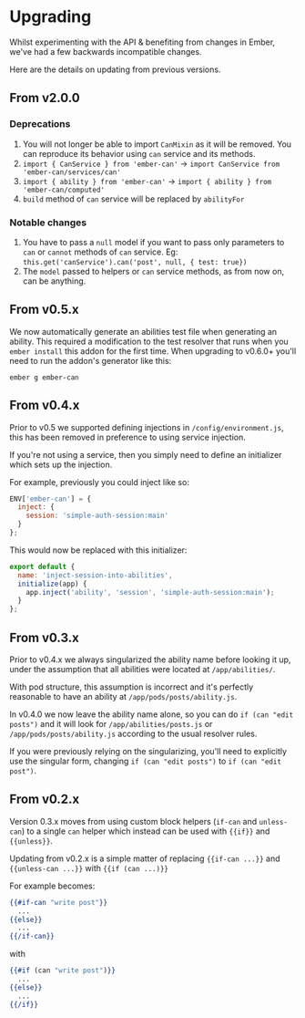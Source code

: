 # Upgrading

Whilst experimenting with the API & benefiting from changes in Ember, we've had a few backwards incompatible changes.

Here are the details on updating from previous versions.

## From v2.0.0

### Deprecations
1. You will not longer be able to import `CanMixin` as it will be removed. You can reproduce its behavior using `can` service and its methods.
2. `import { CanService } from 'ember-can'` -> `import CanService from 'ember-can/services/can'`
3. `import { ability } from 'ember-can'` -> `import { ability } from 'ember-can/computed'`
4. `build` method of `can` service will be replaced by `abilityFor`

### Notable changes
1. You have to pass a `null` model if you want to pass only parameters to `can` or `cannot` methods of `can` service. Eg: `this.get('canService').can('post', null, { test: true})`
2. The `model` passed to helpers or `can` service methods, as from now on, can be anything.

## From v0.5.x
We now automatically generate an abilities test file when generating an ability.
This required a modification to the test resolver that runs when you `ember install`
this addon for the first time. When upgrading to v0.6.0+ you'll need to run the
addon's generator like this:
```
ember g ember-can
```

## From v0.4.x

Prior to v0.5 we supported defining injections in `/config/environment.js`, this has been removed in preference
to using service injection.

If you're not using a service, then you simply need to define an initializer which sets up the injection.

For example, previously you could inject like so:

```javascript
ENV['ember-can'] = {
  inject: {
    session: 'simple-auth-session:main'
  }
};
```

This would now be replaced with this initializer:

```javascript
export default {
  name: 'inject-session-into-abilities',
  initialize(app) {
    app.inject('ability', 'session', 'simple-auth-session:main');
  }
};
```

## From v0.3.x

Prior to v0.4.x we always singularized the ability name before looking it up, under the assumption that all abilities were located at `/app/abilities/`.

With pod structure, this assumption is incorrect and it's perfectly reasonable to have an ability at `/app/pods/posts/ability.js`.

In v0.4.0 we now leave the ability name alone, so you can do `if (can "edit posts")` and it will look for `/app/abilities/posts.js` or `/app/pods/posts/ability.js` according to the usual resolver rules.

If you were previously relying on the singularizing, you'll need to explicitly use the singular form, changing `if (can "edit posts")` to `if (can "edit post")`.

## From v0.2.x

Version 0.3.x moves from using custom block helpers (`if-can` and `unless-can`)
to a single `can` helper which instead can be used with `{{if}}` and `{{unless}}`.

Updating from v0.2.x is a simple matter of replacing `{{if-can ...}}` and `{{unless-can ...}}` with `{{if (can ...)}}`

For example becomes:

```handlebars
{{#if-can "write post"}}
  ...
{{else}}
  ...
{{/if-can}}
```

with

```handlebars
{{#if (can "write post")}}
  ...
{{else}}
  ...
{{/if}}
```
